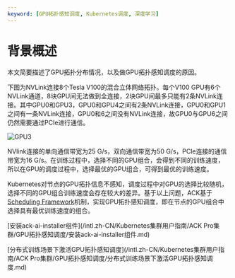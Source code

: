 ```yaml
---
keyword: [GPU拓扑感知调度, Kubernetes调度, 深度学习]
---
```


# 背景概述

本文简要描述了GPU拓扑分布情况，以及做GPU拓扑感知调度的原因。

下图为NVLink连接8个Tesla V100的混合立体网络拓扑。每个V100 GPU有6个NVLink通道，8块GPU间无法做到全连接，2块GPU间最多只能有2条NVLink连接。其中GPU0和GPU3，GPU0和GPU4之间有2条NVLink连接，GPU0和GPU1之间有一条NVLink连接，GPU0和6之间没有NVLink连接，故GPU0与GPU6之间仍然需要通过PCIe进行通信。

![GPU3](https://static-aliyun-doc.oss-accelerate.aliyuncs.com/assets/img/zh-CN/0968316061/p184644.png)

NVlink连接的单向通信带宽为25 G/s，双向通信带宽为50 G/s，PCle连接的通信带宽为16 G/s。在训练过程中，选择不同的GPU组合，会得到不同的训练速度，所以在GPU的调度过程中，选择最优的GPU组合，可得到最优的训练速度。

Kubernetes对节点的GPU拓扑信息不感知，调度过程中对GPU的选择比较随机，选择不同的GPU组合训练速度会存在较大的差异。基于以上问题，ACK基于[Scheduling Framework](https://developer.aliyun.com/article/766273)机制，实现GPU拓扑感知调度，即在节点的GPU组合中选择具有最优训练速度的组合。

[安装ack-ai-installer组件](/intl.zh-CN/Kubernetes集群用户指南/ACK Pro集群/GPU拓扑感知调度/安装ack-ai-installer组件.md)

[分布式训练场景下激活GPU拓扑感知调度](/intl.zh-CN/Kubernetes集群用户指南/ACK Pro集群/GPU拓扑感知调度/分布式训练场景下激活GPU拓扑感知调度.md)

